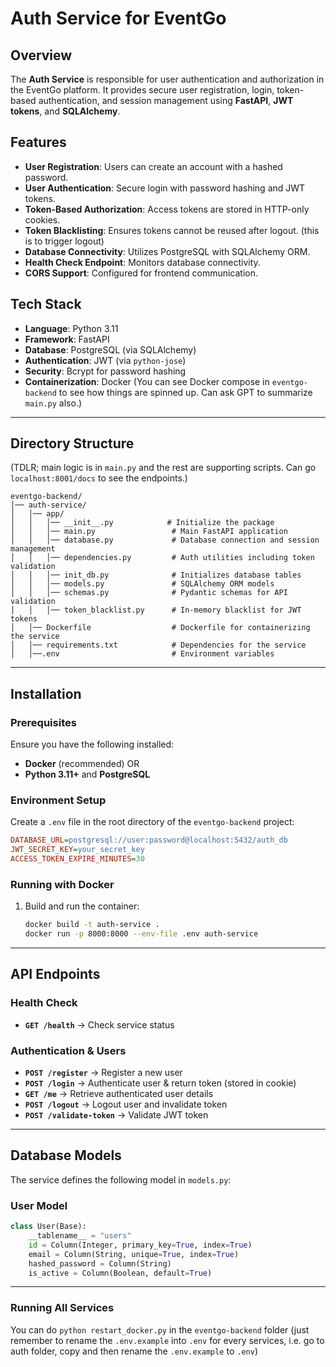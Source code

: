 # Auth Service for EventGo

## Overview

The **Auth Service** is responsible for user authentication and authorization in the EventGo platform. It provides secure user registration, login, token-based authentication, and session management using **FastAPI**, **JWT tokens**, and **SQLAlchemy**.

## Features

-   **User Registration**: Users can create an account with a hashed password.
-   **User Authentication**: Secure login with password hashing and JWT tokens.
-   **Token-Based Authorization**: Access tokens are stored in HTTP-only cookies.
-   **Token Blacklisting**: Ensures tokens cannot be reused after logout. (this is to trigger logout)
-   **Database Connectivity**: Utilizes PostgreSQL with SQLAlchemy ORM.
-   **Health Check Endpoint**: Monitors database connectivity.
-   **CORS Support**: Configured for frontend communication.

## Tech Stack

-   **Language**: Python 3.11
-   **Framework**: FastAPI
-   **Database**: PostgreSQL (via SQLAlchemy)
-   **Authentication**: JWT (via `python-jose`)
-   **Security**: Bcrypt for password hashing
-   **Containerization**: Docker
    (You can see Docker compose in `eventgo-backend` to see how things are spinned up. Can ask GPT to summarize `main.py` also.)

---

## Directory Structure

(TDLR; main logic is in `main.py` and the rest are supporting scripts. Can go `localhost:8001/docs` to see the endpoints.)

```
eventgo-backend/
│── auth-service/
│   │── app/
│   │   │── __init__.py            # Initialize the package
│   │   │── main.py                 # Main FastAPI application
│   │   │── database.py             # Database connection and session management
│   │   │── dependencies.py         # Auth utilities including token validation
│   │   │── init_db.py              # Initializes database tables
│   │   │── models.py               # SQLAlchemy ORM models
│   │   │── schemas.py              # Pydantic schemas for API validation
│   │   │── token_blacklist.py      # In-memory blacklist for JWT tokens
│   │── Dockerfile                  # Dockerfile for containerizing the service
│   │── requirements.txt            # Dependencies for the service
│   │──.env                         # Environment variables
```

---

## Installation

### Prerequisites

Ensure you have the following installed:

-   **Docker** (recommended) OR
-   **Python 3.11+** and **PostgreSQL**

### Environment Setup

Create a `.env` file in the root directory of the `eventgo-backend` project:

```ini
DATABASE_URL=postgresql://user:password@localhost:5432/auth_db
JWT_SECRET_KEY=your_secret_key
ACCESS_TOKEN_EXPIRE_MINUTES=30
```

### Running with Docker

1. Build and run the container:
    ```sh
    docker build -t auth-service .
    docker run -p 8000:8000 --env-file .env auth-service
    ```

---

## API Endpoints

### **Health Check**

-   **`GET /health`** → Check service status

### **Authentication & Users**

-   **`POST /register`** → Register a new user
-   **`POST /login`** → Authenticate user & return token (stored in cookie)
-   **`GET /me`** → Retrieve authenticated user details
-   **`POST /logout`** → Logout user and invalidate token
-   **`POST /validate-token`** → Validate JWT token

---

## Database Models

The service defines the following model in `models.py`:

### **User Model**

```python
class User(Base):
    __tablename__ = "users"
    id = Column(Integer, primary_key=True, index=True)
    email = Column(String, unique=True, index=True)
    hashed_password = Column(String)
    is_active = Column(Boolean, default=True)
```

---

### Running All Services

You can do `python restart_docker.py` in the `eventgo-backend` folder (just remember to rename the `.env.example` into `.env` for every services, i.e. go to auth folder, copy and then rename the `.env.example` to `.env`)
